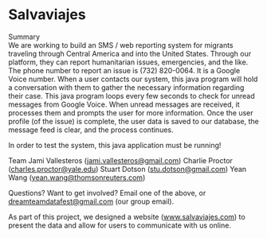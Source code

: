 Salvaviajes
===========

Summary  
We are working to build an SMS / web reporting system for migrants traveling through Central America and into the United States. Through our platform, they can report humanitarian issues, emergencies, and the like.
The phone number to report an issue is (732) 820-0064. It is a Google Voice number. When a user contacts our system, this java program will hold a conversation with them to gather the necessary information regarding their case.
This java program loops every few seconds to check for unread messages from Google Voice.  When unread messages are received, it processes them and prompts the user for more information.
Once the user profile (of the issue) is complete, the user data is saved to our database, the message feed is clear, and the process continues.

In order to test the system, this java application must be running!

Team 
Jami Vallesteros (jami.vallesteros@gmail.com)
Charlie Proctor (charles.proctor@yale.edu)
Stuart Dotson (stu.dotson@gmail.com)
Yean Wang (yean.wang@thomsonreuters.com)

Questions? Want to get involved? Email one of the above, or dreamteamdatafest@gmail.com (our group email).

As part of this project, we designed a website (www.salvaviajes.com) to present the data and allow for users to communicate with us online.